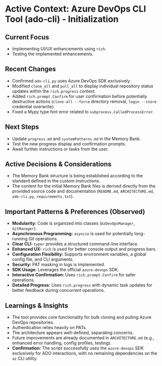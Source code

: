 # Active Context: Azure DevOps CLI Tool (ado-cli) - Initialization

## Current Focus

-   Implementing UI/UX enhancements using `rich`.
-   Testing the implemented enhancements.

## Recent Changes

-   Confirmed `ado-cli.py` uses Azure DevOps SDK exclusively.
-   Modified `clone_all` and `pull_all` to display individual repository status updates within the `rich.progress` context.
-   Added `rich.prompt.Confirm` for user confirmation before potentially destructive actions (`clone-all --force` directory removal, `login --store` credential overwrite).
-   Fixed a Mypy type hint error related to `subprocess.CalledProcessError`.

## Next Steps

-   Update `progress.md` and `systemPatterns.md` in the Memory Bank.
-   Test the new progress display and confirmation prompts.
-   Await further instructions or tasks from the user.

## Active Decisions & Considerations

-   The Memory Bank structure is being established according to the standard defined in the custom instructions.
-   The content for the initial Memory Bank files is derived directly from the provided source code and documentation (`README.md`, `ARCHITECTURE.md`, `ado-cli.py`, `requirements.txt`).

## Important Patterns & Preferences (Observed)

-   **Modularity:** Code is organized into classes (`AzDevOpsManager`, `GitManager`).
-   **Asynchronous Programming:** `asyncio` is used for potentially long-running Git operations.
-   **Clear CLI:** `typer` provides a structured command-line interface.
-   **Enhanced UX:** `rich` is used for better console output and progress bars.
-   **Configuration Flexibility:** Supports environment variables, a global config file, and CLI arguments.
-   **Security:** PAT masking in logs is implemented.
-   **SDK Usage:** Leverages the official `azure-devops` SDK.
-   **Interactive Confirmation:** Uses `rich.prompt.Confirm` for safer operations.
-   **Detailed Progress:** Uses `rich.progress` with dynamic task updates for better feedback during concurrent operations.

## Learnings & Insights

-   The tool provides core functionality for bulk cloning and pulling Azure DevOps repositories.
-   Authentication relies heavily on PATs.
-   The architecture appears well-defined, separating concerns.
-   Future improvements are already documented in `ARCHITECTURE.md` (e.g., enhanced error handling, config profiles, testing).
-   **Confirmation:** The script successfully uses the `azure-devops` SDK exclusively for ADO interactions, with no remaining dependencies on the `az` CLI utility.
